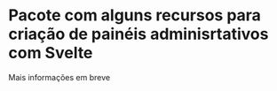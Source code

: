 # Pacote com alguns recursos para criação de painéis adminisrtativos com Svelte

Mais informações em breve